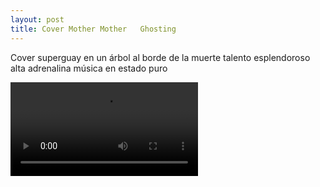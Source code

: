 ```yaml
---
layout: post
title: Cover Mother Mother   Ghosting
---
```




Cover superguay en un árbol al borde de la muerte talento esplendoroso alta adrenalina música en estado puro

<video width="300" height="auto" controls=""  name="media"><source src="https://video-cdg2-1.cdninstagram.com/v/t50.33967-16/10000000_165291665860724_934840228681033032_n.mp4?_nc_cat=111&vs=537955257701596_3581265508&_nc_vs=HBksFQAYJEdJQ1dtQUIwS0FmM1ZKWUFBRWdsUnlnOE9Qa01icV9FQUFBRhUAAsgBABUAGCRHQXY3ckJBbUEyQ3VZOWtFQUt5OWVrcXl6T3NEYnFfRUFBQUYVAgLIAQAoABgAGwGIB3VzZV9vaWwBMRUAACb4l4eR78nPPxUCKAJDMywXQF6iDEm6XjUYEmRhc2hfYmFzZWxpbmVfMV92MREAdQAA&ccb=1-7&_nc_sid=59939d&efg=eyJ2ZW5jb2RlX3RhZyI6InZ0c192b2RfdXJsZ2VuLjcyMC5jbGlwcyJ9&_nc_ohc=4xj0vuB4n0EAX_fxfKa&_nc_ht=video-cdg2-1.cdninstagram.com&edm=ANo9K5cEAAAA&oh=00_AT_m-UkUCWiLIdC__hD2d8UwDKvhQomB1YvGdUjvVsfBwg&oe=62C680C9&_nc_rid=c26c5da238" type="video/mp4"></video>
